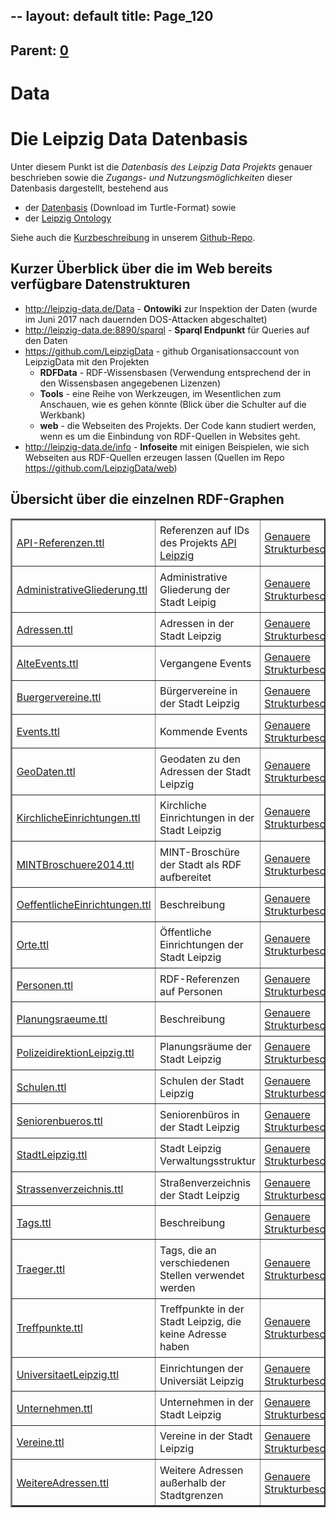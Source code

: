 --
layout: default
title: Page_120
---

## Parent: [0](Page_0)

# Data

<h1>Die Leipzig Data Datenbasis</h1>
Unter diesem Punkt ist die <em>Datenbasis des Leipzig Data Projekts</em> genauer beschrieben sowie die <em>Zugangs- und Nutzungsmöglichkeiten</em> dieser Datenbasis dargestellt, bestehend aus
<ul>
 	<li>der <a title="Leipzig Data" href="http://www.leipzig-data.de/RDFData/">Datenbasis</a> (Download im Turtle-Format) sowie</li>
 	<li>der <a title="Ontology" href="/ontology/">Leipzig Ontology</a></li>
</ul>
Siehe auch die <a href="https://github.com/LeipzigData/RDFData/wiki">Kurzbeschreibung</a> in unserem <a href="https://github.com/LeipzigData">Github-Repo</a>.
<h2>Kurzer Überblick über die im Web bereits verfügbare Datenstrukturen</h2>
<ul>
 	<li><a href="http://leipzig-data.de/Data">http://leipzig-data.de/Data</a> - <b>Ontowiki</b> zur Inspektion der Daten (wurde im Juni 2017 nach dauernden DOS-Attacken abgeschaltet)</li>
 	<li><a href="http://leipzig-data.de:8890/sparql">http://leipzig-data.de:8890/sparql</a> - <b>Sparql Endpunkt</b> für Queries auf den Daten</li>
 	<li><a href="https://github.com/LeipzigData">https://github.com/LeipzigData</a> - github Organisationsaccount von LeipzigData mit den Projekten
<ul>
 	<li><strong>RDFData</strong> - RDF-Wissensbasen (Verwendung entsprechend der in den Wissensbasen angegebenen Lizenzen)</li>
 	<li><strong>Tools</strong> - eine Reihe von Werkzeugen, im Wesentlichen zum Anschauen, wie es gehen könnte (Blick über die Schulter auf die Werkbank)</li>
 	<li><strong>web</strong> - die Webseiten des Projekts. Der Code kann studiert werden, wenn es um die Einbindung von RDF-Quellen in Websites geht.</li>
</ul>
</li>
 	<li><a href="http://leipzig-data.de/info">http://leipzig-data.de/info</a> - <b>Infoseite</b> mit einigen Beispielen, wie sich Webseiten aus RDF-Quellen erzeugen lassen (Quellen im Repo <a href="https://github.com/LeipzigData/web">https://github.com/LeipzigData/web</a>)</li>
</ul>
<h2>Übersicht über die einzelnen RDF-Graphen</h2>
<table border="2">
<tbody>
<tr>
<td style="padding: 5pt;"><a href="http://leipzig-data.de/RDFData/API-Referenzen.ttl">API-Referenzen.ttl</a></td>
<td style="padding: 5pt;">Referenzen auf IDs des Projekts <a href="apileipzig.de">API Leipzig</a></td>
<td style="padding: 5pt;"><a href="/ontology/referenzen">Genauere Strukturbeschreibung</a></td>
</tr>
<tr>
<td style="padding: 5pt;"><a href="http://leipzig-data.de/RDFData/AdministrativeGliederung.ttl">AdministrativeGliederung.ttl</a></td>
<td style="padding: 5pt;">Administrative Gliederung der Stadt Leipig</td>
<td style="padding: 5pt;"><a href="/ontology/AdministrativeGliederung">Genauere Strukturbeschreibung</a></td>
</tr>
<tr>
<td style="padding: 5pt;"><a href="http://leipzig-data.de/RDFData/Adressen.ttl">Adressen.ttl</a></td>
<td style="padding: 5pt;">Adressen in der Stadt Leipzig</td>
<td style="padding: 5pt;"><a href="/ontology/Adressen">Genauere Strukturbeschreibung</a></td>
</tr>
<tr>
<td style="padding: 5pt;"><a href="http://leipzig-data.de/RDFData/AlteEvents.ttl">AlteEvents.ttl</a></td>
<td style="padding: 5pt;">Vergangene Events</td>
<td style="padding: 5pt;"><a href="/ontology/Events">Genauere Strukturbeschreibung</a></td>
</tr>
<tr>
<td style="padding: 5pt;"><a href="http://leipzig-data.de/RDFData/Buergervereine.ttl">Buergervereine.ttl</a></td>
<td style="padding: 5pt;">Bürgervereine in der Stadt Leipzig</td>
<td style="padding: 5pt;"><a href="/ontology/Akteure">Genauere Strukturbeschreibung</a></td>
</tr>
<tr>
<td style="padding: 5pt;"><a href="http://leipzig-data.de/RDFData/Events.ttl">Events.ttl</a></td>
<td style="padding: 5pt;">Kommende Events</td>
<td style="padding: 5pt;"><a href="/ontology/Events">Genauere Strukturbeschreibung</a></td>
</tr>
<tr>
<td style="padding: 5pt;"><a href="http://leipzig-data.de/RDFData/GeoDaten.ttl">GeoDaten.ttl</a></td>
<td style="padding: 5pt;">Geodaten zu den Adressen der Stadt Leipzig</td>
<td style="padding: 5pt;"><a href="/ontology/Adressen">Genauere Strukturbeschreibung</a></td>
</tr>
<tr>
<td style="padding: 5pt;"><a href="http://leipzig-data.de/RDFData/KirchlicheEinrichtungen.ttl">KirchlicheEinrichtungen.ttl</a></td>
<td style="padding: 5pt;">Kirchliche Einrichtungen in der Stadt Leipzig</td>
<td style="padding: 5pt;"><a href="/ontology/Akteure">Genauere Strukturbeschreibung</a></td>
</tr>
<tr>
<td style="padding: 5pt;"><a href="http://leipzig-data.de/RDFData/MINTBroschuere2014.ttl">MINTBroschuere2014.ttl</a></td>
<td style="padding: 5pt;">MINT-Broschüre der Stadt als RDF aufbereitet</td>
<td style="padding: 5pt;"><a href="/ontology/MINTBroschuere">Genauere Strukturbeschreibung</a></td>
</tr>
<tr>
<td style="padding: 5pt;"><a href="http://leipzig-data.de/RDFData/OeffentlicheEinrichtungen.ttl">OeffentlicheEinrichtungen.ttl</a></td>
<td style="padding: 5pt;">Beschreibung</td>
<td style="padding: 5pt;"><a href="/ontology/Akteure">Genauere Strukturbeschreibung</a></td>
</tr>
<tr>
<td style="padding: 5pt;"><a href="http://leipzig-data.de/RDFData/Orte.ttl">Orte.ttl</a></td>
<td style="padding: 5pt;">Öffentliche Einrichtungen der Stadt Leipzig</td>
<td style="padding: 5pt;"><a href="/ontology/Orte">Genauere Strukturbeschreibung</a></td>
</tr>
<tr>
<td style="padding: 5pt;"><a href="http://leipzig-data.de/RDFData/Personen.ttl">Personen.ttl</a></td>
<td style="padding: 5pt;">RDF-Referenzen auf Personen</td>
<td style="padding: 5pt;"><a href="/ontology/Akteure">Genauere Strukturbeschreibung</a></td>
</tr>
<tr>
<td style="padding: 5pt;"><a href="http://leipzig-data.de/RDFData/Planungsraeume.ttl">Planungsraeume.ttl</a></td>
<td style="padding: 5pt;">Beschreibung</td>
<td style="padding: 5pt;"><a href="/ontology/AdministrativeGliederung">Genauere Strukturbeschreibung</a></td>
</tr>
<tr>
<td style="padding: 5pt;"><a href="http://leipzig-data.de/RDFData/PolizeidirektionLeipzig.ttl">PolizeidirektionLeipzig.ttl</a></td>
<td style="padding: 5pt;">Planungsräume der Stadt Leipzig</td>
<td style="padding: 5pt;"><a href="/ontology/Sonstiges">Genauere Strukturbeschreibung</a></td>
</tr>
<tr>
<td style="padding: 5pt;"><a href="http://leipzig-data.de/RDFData/Schulen.ttl">Schulen.ttl</a></td>
<td style="padding: 5pt;">Schulen der Stadt Leipzig</td>
<td style="padding: 5pt;"><a href="/ontology/Schulen">Genauere Strukturbeschreibung</a></td>
</tr>
<tr>
<td style="padding: 5pt;"><a href="http://leipzig-data.de/RDFData/Seniorenbueros.ttl">Seniorenbueros.ttl</a></td>
<td style="padding: 5pt;">Seniorenbüros in der Stadt Leipzig</td>
<td style="padding: 5pt;"><a href="/ontology/Sonstiges">Genauere Strukturbeschreibung</a></td>
</tr>
<tr>
<td style="padding: 5pt;"><a href="http://leipzig-data.de/RDFData/StadtLeipzig.ttl">StadtLeipzig.ttl</a></td>
<td style="padding: 5pt;">Stadt Leipzig Verwaltungsstruktur</td>
<td style="padding: 5pt;"><a href="/ontology/StadtLeipzig">Genauere Strukturbeschreibung</a></td>
</tr>
<tr>
<td style="padding: 5pt;"><a href="http://leipzig-data.de/RDFData/Strassenverzeichnis.ttl">Strassenverzeichnis.ttl</a></td>
<td style="padding: 5pt;">Straßenverzeichnis der Stadt Leipzig</td>
<td style="padding: 5pt;"><a href="/ontology/Adressen">Genauere Strukturbeschreibung</a></td>
</tr>
<tr>
<td style="padding: 5pt;"><a href="http://leipzig-data.de/RDFData/Tags.ttl">Tags.ttl</a></td>
<td style="padding: 5pt;">Beschreibung</td>
<td style="padding: 5pt;"><a href="/ontology/Tags">Genauere Strukturbeschreibung</a></td>
</tr>
<tr>
<td style="padding: 5pt;"><a href="http://leipzig-data.de/RDFData/Traeger.ttl">Traeger.ttl</a></td>
<td style="padding: 5pt;">Tags, die an verschiedenen Stellen verwendet werden</td>
<td style="padding: 5pt;"><a href="/ontology/Akteure">Genauere Strukturbeschreibung</a></td>
</tr>
<tr>
<td style="padding: 5pt;"><a href="http://leipzig-data.de/RDFData/Treffpunkte.ttl">Treffpunkte.ttl</a></td>
<td style="padding: 5pt;">Treffpunkte in der Stadt Leipzig, die keine Adresse haben</td>
<td style="padding: 5pt;"><a href="/ontology/Adressen">Genauere Strukturbeschreibung</a></td>
</tr>
<tr>
<td style="padding: 5pt;"><a href="http://leipzig-data.de/RDFData/UniversitaetLeipzig.ttl">UniversitaetLeipzig.ttl</a></td>
<td style="padding: 5pt;">Einrichtungen der Universiät Leipzig</td>
<td style="padding: 5pt;"><a href="/ontology/UniversitaetLeipzig">Genauere Strukturbeschreibung</a></td>
</tr>
<tr>
<td style="padding: 5pt;"><a href="http://leipzig-data.de/RDFData/Unternehmen.ttl">Unternehmen.ttl</a></td>
<td style="padding: 5pt;">Unternehmen in der Stadt Leipzig</td>
<td style="padding: 5pt;"><a href="/ontology/Akteure">Genauere Strukturbeschreibung</a></td>
</tr>
<tr>
<td style="padding: 5pt;"><a href="http://leipzig-data.de/RDFData/Vereine.ttl">Vereine.ttl</a></td>
<td style="padding: 5pt;">Vereine in der Stadt Leipzig</td>
<td style="padding: 5pt;"><a href="/ontology/Akteure">Genauere Strukturbeschreibung</a></td>
</tr>
<tr>
<td style="padding: 5pt;"><a href="http://leipzig-data.de/RDFData/WeitereAdressen.ttl">WeitereAdressen.ttl</a></td>
<td style="padding: 5pt;">Weitere Adressen außerhalb der Stadtgrenzen</td>
<td style="padding: 5pt;"><a href="/ontology/Adressen">Genauere Strukturbeschreibung</a></td>
</tr>
</tbody>
</table>

